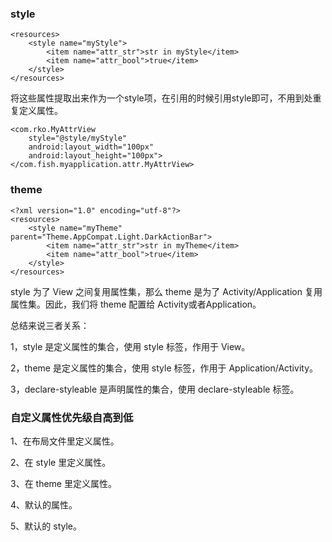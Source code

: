 ### style

```
<resources>
    <style name="myStyle">
        <item name="attr_str">str in myStyle</item>
        <item name="attr_bool">true</item>
    </style>
</resources>
```

将这些属性提取出来作为一个style项，在引用的时候引用style即可，不用到处重复定义属性。

```
<com.rko.MyAttrView
    style="@style/myStyle"
    android:layout_width="100px"
    android:layout_height="100px">
</com.fish.myapplication.attr.MyAttrView>
```

### theme

```
<?xml version="1.0" encoding="utf-8"?>
<resources>
    <style name="myTheme" parent="Theme.AppCompat.Light.DarkActionBar">
        <item name="attr_str">str in myTheme</item>
        <item name="attr_bool">true</item>
    </style>
</resources>
```

style 为了 View 之间复用属性集，那么 theme 是为了 Activity/Application 复用属性集。因此，我们将 theme 配置给 Activity或者Application。

总结来说三者关系：

1，style 是定义属性的集合，使用 style 标签，作用于 View。

2，theme 是定义属性的集合，使用 style 标签，作用于 Application/Activity。

3，declare-styleable 是声明属性的集合，使用 declare-styleable 标签。

### 自定义属性优先级自高到低

1、在布局文件里定义属性。

2、在 style 里定义属性。

3、在 theme 里定义属性。

4、默认的属性。

5、默认的 style。






























